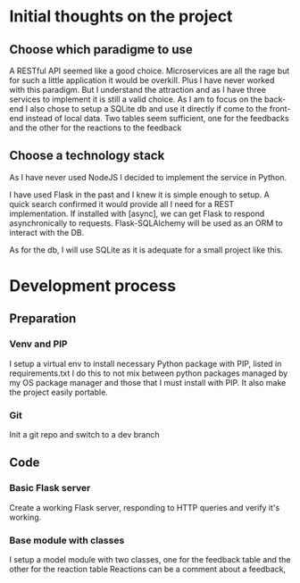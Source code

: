 # Initial thoughts on the project
## Choose which paradigme to use
A RESTful API seemed like a good choice.
Microservices are all the rage but for such a little application it would be overkill.
Plus I have never worked with this paradigm.
But I understand the attraction and as I have three services to implement it is still a valid choice.
As I am to focus on the back-end I also chose to setup a SQLite db and use it directly if come to the front-end instead of local data.
Two tables seem sufficient, one for the feedbacks and the other for the reactions to the feedback

## Choose a technology stack
As I have never used NodeJS I decided to implement the service in Python.

I have used Flask in the past and I knew it is simple enough to setup.
A quick search confirmed it would provide all I need for a REST implementation.
If installed with [async], we can get Flask to respond asynchronically to requests.
Flask-SQLAlchemy will be used as an ORM to interact with the DB.

As for  the db, I will use SQLite as it is adequate for a small project like this.

# Development process
## Preparation
### Venv and PIP
I setup a virtual env to install necessary Python package with PIP, listed in requirements.txt
I do this to not mix between python packages managed by my OS package manager and those that I must install with PIP.
It also make the project easily portable.
### Git
Init a git repo and switch to a dev branch

## Code
### Basic Flask server
Create a working Flask server, responding to HTTP queries and verify it's working.
### Base module with classes
I setup a model module with two classes, one for the feedback table and the other for the reaction table
Reactions can be a comment about a feedback,
